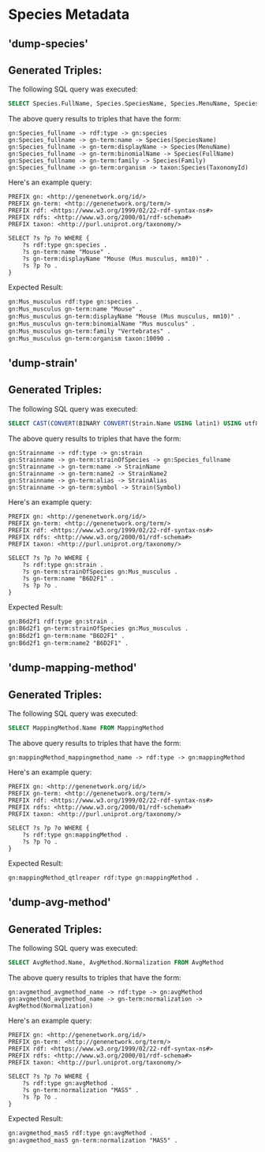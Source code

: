 # Species Metadata
## 'dump-species'


## Generated Triples:

The following SQL query was executed:

```sql
SELECT Species.FullName, Species.SpeciesName, Species.MenuName, Species.FullName, Species.Family, Species.TaxonomyId FROM Species
```

The above query results to triples that have the form:

```text
gn:Species_fullname -> rdf:type -> gn:species 
gn:Species_fullname -> gn-term:name -> Species(SpeciesName) 
gn:Species_fullname -> gn-term:displayName -> Species(MenuName) 
gn:Species_fullname -> gn-term:binomialName -> Species(FullName) 
gn:Species_fullname -> gn-term:family -> Species(Family) 
gn:Species_fullname -> gn-term:organism -> taxon:Species(TaxonomyId) 
```
Here's an example query:

```sparql
PREFIX gn: <http://genenetwork.org/id/> 
PREFIX gn-term: <http://genenetwork.org/term/> 
PREFIX rdf: <https://www.w3.org/1999/02/22-rdf-syntax-ns#> 
PREFIX rdfs: <http://www.w3.org/2000/01/rdf-schema#> 
PREFIX taxon: <http://purl.uniprot.org/taxonomy/> 

SELECT ?s ?p ?o WHERE { 
    ?s rdf:type gn:species .
    ?s gn-term:name "Mouse" .
    ?s gn-term:displayName "Mouse (Mus musculus, mm10)" .
    ?s ?p ?o .
}
```

Expected Result:

```rdf
gn:Mus_musculus rdf:type gn:species .
gn:Mus_musculus gn-term:name "Mouse" .
gn:Mus_musculus gn-term:displayName "Mouse (Mus musculus, mm10)" .
gn:Mus_musculus gn-term:binomialName "Mus musculus" .
gn:Mus_musculus gn-term:family "Vertebrates" .
gn:Mus_musculus gn-term:organism taxon:10090 .
```


## 'dump-strain'


## Generated Triples:

The following SQL query was executed:

```sql
SELECT CAST(CONVERT(BINARY CONVERT(Strain.Name USING latin1) USING utf8) AS VARCHAR(15000)) AS StrainName, Species.FullName, Strain.Name, Strain.Name2, Strain.Alias, Strain.Symbol FROM Strain LEFT JOIN Species ON Strain.SpeciesId = Species.SpeciesId
```

The above query results to triples that have the form:

```text
gn:Strainname -> rdf:type -> gn:strain 
gn:Strainname -> gn-term:strainOfSpecies -> gn:Species_fullname 
gn:Strainname -> gn-term:name -> StrainName 
gn:Strainname -> gn-term:name2 -> StrainName2 
gn:Strainname -> gn-term:alias -> StrainAlias 
gn:Strainname -> gn-term:symbol -> Strain(Symbol) 
```
Here's an example query:

```sparql
PREFIX gn: <http://genenetwork.org/id/> 
PREFIX gn-term: <http://genenetwork.org/term/> 
PREFIX rdf: <https://www.w3.org/1999/02/22-rdf-syntax-ns#> 
PREFIX rdfs: <http://www.w3.org/2000/01/rdf-schema#> 
PREFIX taxon: <http://purl.uniprot.org/taxonomy/> 

SELECT ?s ?p ?o WHERE { 
    ?s rdf:type gn:strain .
    ?s gn-term:strainOfSpecies gn:Mus_musculus .
    ?s gn-term:name "B6D2F1" .
    ?s ?p ?o .
}
```

Expected Result:

```rdf
gn:B6d2f1 rdf:type gn:strain .
gn:B6d2f1 gn-term:strainOfSpecies gn:Mus_musculus .
gn:B6d2f1 gn-term:name "B6D2F1" .
gn:B6d2f1 gn-term:name2 "B6D2F1" .
```


## 'dump-mapping-method'


## Generated Triples:

The following SQL query was executed:

```sql
SELECT MappingMethod.Name FROM MappingMethod
```

The above query results to triples that have the form:

```text
gn:mappingMethod_mappingmethod_name -> rdf:type -> gn:mappingMethod 
```
Here's an example query:

```sparql
PREFIX gn: <http://genenetwork.org/id/> 
PREFIX gn-term: <http://genenetwork.org/term/> 
PREFIX rdf: <https://www.w3.org/1999/02/22-rdf-syntax-ns#> 
PREFIX rdfs: <http://www.w3.org/2000/01/rdf-schema#> 
PREFIX taxon: <http://purl.uniprot.org/taxonomy/> 

SELECT ?s ?p ?o WHERE { 
    ?s rdf:type gn:mappingMethod .
    ?s ?p ?o .
}
```

Expected Result:

```rdf
gn:mappingMethod_qtlreaper rdf:type gn:mappingMethod .
```


## 'dump-avg-method'


## Generated Triples:

The following SQL query was executed:

```sql
SELECT AvgMethod.Name, AvgMethod.Normalization FROM AvgMethod
```

The above query results to triples that have the form:

```text
gn:avgmethod_avgmethod_name -> rdf:type -> gn:avgMethod 
gn:avgmethod_avgmethod_name -> gn-term:normalization -> AvgMethod(Normalization) 
```
Here's an example query:

```sparql
PREFIX gn: <http://genenetwork.org/id/> 
PREFIX gn-term: <http://genenetwork.org/term/> 
PREFIX rdf: <https://www.w3.org/1999/02/22-rdf-syntax-ns#> 
PREFIX rdfs: <http://www.w3.org/2000/01/rdf-schema#> 
PREFIX taxon: <http://purl.uniprot.org/taxonomy/> 

SELECT ?s ?p ?o WHERE { 
    ?s rdf:type gn:avgMethod .
    ?s gn-term:normalization "MAS5" .
    ?s ?p ?o .
}
```

Expected Result:

```rdf
gn:avgmethod_mas5 rdf:type gn:avgMethod .
gn:avgmethod_mas5 gn-term:normalization "MAS5" .
```

